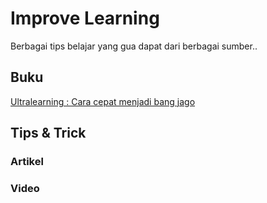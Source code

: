 # Improve Learning
Berbagai tips belajar yang gua dapat dari berbagai sumber.. 

## Buku

[Ultralearning : Cara cepat menjadi bang jago](https://github.com/iansyahr/ImproveLearning/blob/main/UltraLearning.md)

## Tips & Trick

### Artikel
### Video

